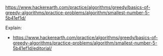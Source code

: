 https://www.hackerearth.com/practice/algorithms/greedy/basics-of-greedy-algorithms/practice-problems/algorithm/smallest-number-5-5b41ef1d/

Explain:

- https://www.hackerearth.com/practice/algorithms/greedy/basics-of-greedy-algorithms/practice-problems/algorithm/smallest-number-5-5b41ef1d/editorial/
